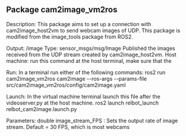 Package cam2image_vm2ros
-----------------------------------------------
Description: This package aims to set up a connection with cam2image_host2vm to send webcam images of UDP.
   This package is modified from the image_tools package from ROS2.

Output:
/image 
        Type: sensor_msgs/msg/Image
        Published the images received from the UDP stream created by cam2image_host2vm.
Host machine: run this command at the host terminal, make sure that the 

Run:
        In a terminal run either of the following commands:
        ros2 run cam2image_vm2ros cam2image --ros-args --params-file src/cam2image_vm2ros/config/cam2image.yaml

Launch: In the virtual machine terminal launch this file after the videoserver.py at the host machine.
        ros2 launch relbot_launch relbot_cam2image.launch.py

Parameters:
        double image_stream_FPS : Sets the output rate of image stream. Default = 30 FPS, which is most webcams

